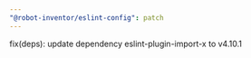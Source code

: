 ```yaml
---
"@robot-inventor/eslint-config": patch
---
```


fix(deps): update dependency eslint-plugin-import-x to v4.10.1

